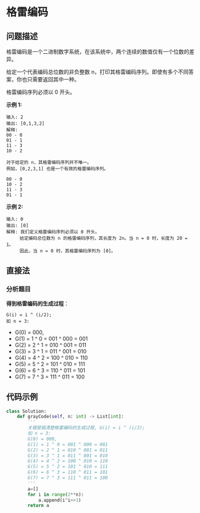# 格雷编码
## 问题描述
格雷编码是一个二进制数字系统，在该系统中，两个连续的数值仅有一个位数的差异。

给定一个代表编码总位数的非负整数 n，打印其格雷编码序列。即使有多个不同答案，你也只需要返回其中一种。

格雷编码序列必须以 0 开头。

**示例 1:**
```
输入: 2
输出: [0,1,3,2]
解释:
00 - 0
01 - 1
11 - 3
10 - 2

对于给定的 n，其格雷编码序列并不唯一。
例如，[0,2,3,1] 也是一个有效的格雷编码序列。

00 - 0
10 - 2
11 - 3
01 - 1
```
**示例 2:**
```
输入: 0
输出: [0]
解释: 我们定义格雷编码序列必须以 0 开头。
     给定编码总位数为 n 的格雷编码序列，其长度为 2n。当 n = 0 时，长度为 20 = 1。
     因此，当 n = 0 时，其格雷编码序列为 [0]。
```

## 直接法
### 分析题目
**得到格雷编码的生成过程**：
```
G(i) = i ^ (i/2);
如 n = 3:
```
+ G(0) = 000, 
+ G(1) = 1 ^ 0 = 001 ^ 000 = 001
+ G(2) = 2 ^ 1 = 010 ^ 001 = 011 
+ G(3) = 3 ^ 1 = 011 ^ 001 = 010
+ G(4) = 4 ^ 2 = 100 ^ 010 = 110
+ G(5) = 5 ^ 2 = 101 ^ 010 = 111
+ G(6) = 6 ^ 3 = 110 ^ 011 = 101
+ G(7) = 7 ^ 3 = 111 ^ 011 = 100

## 代码示例
```python
class Solution:
    def grayCode(self, n: int) -> List[int]:
        '''
        关键是搞清楚格雷编码的生成过程, G(i) = i ^ (i/2);
        如 n = 3: 
        G(0) = 000, 
        G(1) = 1 ^ 0 = 001 ^ 000 = 001
        G(2) = 2 ^ 1 = 010 ^ 001 = 011 
        G(3) = 3 ^ 1 = 011 ^ 001 = 010
        G(4) = 4 ^ 2 = 100 ^ 010 = 110
        G(5) = 5 ^ 2 = 101 ^ 010 = 111
        G(6) = 6 ^ 3 = 110 ^ 011 = 101
        G(7) = 7 ^ 3 = 111 ^ 011 = 100
        '''
        a=[]
        for i in range(2**n):
            a.append(i^i>>1)
        return a
```

